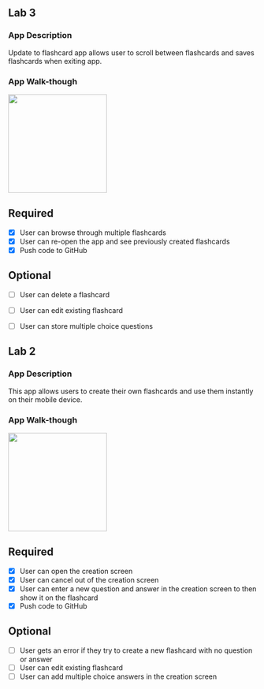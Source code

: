## Lab 3

### App Description
Update to flashcard app allows user to scroll between flashcards and saves flashcards when exiting app.

### App Walk-though

<img src=http://g.recordit.co/BCzZDO6d6m.gif width=200><br>

## Required
- [x] User can browse through multiple flashcards
- [x] User can re-open the app and see previously created flashcards
- [x] Push code to GitHub
## Optional
- [ ] User can delete a flashcard
- [ ] User can edit existing flashcard
- [ ] User can store multiple choice questions


## Lab 2

### App Description
This app allows users to create their own flashcards and use them instantly on their mobile device.

### App Walk-though

<img src=http://g.recordit.co/BCzZDO6d6m.gif width=200><br>


## Required
- [x] User can open the creation screen
- [x] User can cancel out of the creation screen
- [x] User can enter a new question and answer in the creation screen to then show it on the flashcard
- [x] Push code to GitHub
## Optional
- [ ] User gets an error if they try to create a new flashcard with no question or answer
- [ ] User can edit existing flashcard
- [ ] User can add multiple choice answers in the creation screen

